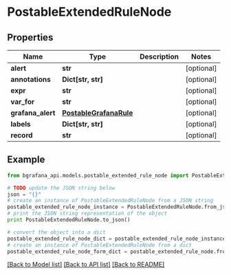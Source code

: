 # PostableExtendedRuleNode


## Properties
Name | Type | Description | Notes
------------ | ------------- | ------------- | -------------
**alert** | **str** |  | [optional] 
**annotations** | **Dict[str, str]** |  | [optional] 
**expr** | **str** |  | [optional] 
**var_for** | **str** |  | [optional] 
**grafana_alert** | [**PostableGrafanaRule**](PostableGrafanaRule.md) |  | [optional] 
**labels** | **Dict[str, str]** |  | [optional] 
**record** | **str** |  | [optional] 

## Example

```python
from bgrafana_api.models.postable_extended_rule_node import PostableExtendedRuleNode

# TODO update the JSON string below
json = "{}"
# create an instance of PostableExtendedRuleNode from a JSON string
postable_extended_rule_node_instance = PostableExtendedRuleNode.from_json(json)
# print the JSON string representation of the object
print PostableExtendedRuleNode.to_json()

# convert the object into a dict
postable_extended_rule_node_dict = postable_extended_rule_node_instance.to_dict()
# create an instance of PostableExtendedRuleNode from a dict
postable_extended_rule_node_form_dict = postable_extended_rule_node.from_dict(postable_extended_rule_node_dict)
```
[[Back to Model list]](../README.md#documentation-for-models) [[Back to API list]](../README.md#documentation-for-api-endpoints) [[Back to README]](../README.md)


